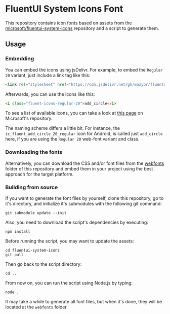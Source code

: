 # FluentUI System Icons Font

This repository contains icon fonts based on assets from the [microsoft/fluentui-system-icons](https://github.com/microsoft/fluentui-system-icons) repository and a script to generate them.

## Usage
### Embedding
You can embed the icons using jsDelivr. For example, to embed the `Regular 20` variant, just include a link tag like this:
```html
<link rel="stylesheet" href="https://cdn.jsdelivr.net/gh/wazybr/fluentui-system-icons-font/webfonts/css/fluent-icons-regular-20.css">
```

Afterwards, you can use the icons like this:
```html
<i class="fluent-icons-regular-20">add_circle</i>
```

To see a list of available icons, you can take a look at [this page](https://github.com/microsoft/fluentui-system-icons/blob/master/icons.md) on Microsoft's repository.

The naming scheme differs a little bit. For instance, the `ic_fluent_add_circle_20_regular` icon for Android, is called just `add_circle` here, if you are using the `Regular 20` web-font variant and class.


### Downloading the fonts

Alternatively, you can download the CSS and/or font files from the [webfonts](https://github.com/wazybr/fluentui-system-icons-font/releases) folder of this repository and embed them in your project using the best approach for the target platform.

### Building from source
If you want to generate the font files by yourself, clone this repository, go to it's directory, and initialize it's submodules with the following git command:
```
git submodule update --init
```

Also, you need to download the script's dependencies by executing:
```
npm install
```

Before running the script, you may want to update the assets:
```
cd fluentui-system-icons
git pull
```

Then go back to the script directory:
```
cd ..
```

From now on, you can run the script using Node.js by typing:
```
node .
```

It may take a while to generate all font files, but when it's done, they will be located at the `webfonts` folder.